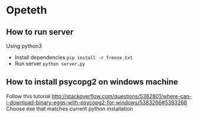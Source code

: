 # Opeteth
## How to run server
Using python3
- Install dependencies
  `pip install -r freeze.txt`
- Run server
  `python server.py`

## How to install psycopg2 on windows machine
Follow this tutorial
http://stackoverflow.com/questions/5382801/where-can-i-download-binary-eggs-with-psycopg2-for-windows/5383266#5383266
Choose exe that matches current python installation 
